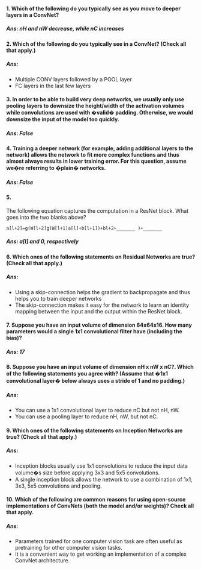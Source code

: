 #### 1. Which of the following do you typically see as you move to deeper layers in a ConvNet? 
##### Ans: nH and nW decrease, while nC increases
#### 2. Which of the following do you typically see in a ConvNet? (Check all that apply.)
##### Ans: 
- Multiple CONV layers followed by a POOL layer
- FC layers in the last few layers 
#### 3. In order to be able to build very deep networks, we usually only use pooling layers to downsize the height/width of the activation volumes while convolutions are used with �valid� padding. Otherwise, we would downsize the input of the model too quickly.
##### Ans: False
#### 4. Training a deeper network (for example, adding additional layers to the network) allows the network to fit more complex functions and thus almost always results in lower training error. For this question, assume we�re referring to �plain� networks. 
##### Ans: False
#### 5. 
The following equation captures the computation in a ResNet block. What goes into the two blanks above?
```
a[l+2]=g(W[l+2]g(W[l+1]a[l]+b[l+1])+bl+2+_______ )+_______
```
##### Ans: a[l] and 0, respectively
#### 6. Which ones of the following statements on Residual Networks are true? (Check all that apply.)
##### Ans:
- Using a skip-connection helps the gradient to backpropagate and thus helps you to train deeper networks
- The skip-connection makes it easy for the network to learn an identity mapping between the input and the output within the ResNet block.  
#### 7. Suppose you have an input volume of dimension 64x64x16. How many parameters would a single 1x1 convolutional filter have (including the bias)?
##### Ans: 17
#### 8. Suppose you have an input volume of dimension nH x nW  x nC?. Which of the following statements you agree with? (Assume that �1x1 convolutional layer� below always uses a stride of 1 and no padding.) 
##### Ans: 
- You can use a 1x1 convolutional layer to reduce nC but not nH, nW.
- You can use a pooling layer to reduce nH, nW, but not nC. 
#### 9. Which ones of the following statements on Inception Networks are true? (Check all that apply.)
##### Ans: 
- Inception blocks usually use 1x1 convolutions to reduce the input data volume�s size before applying 3x3 and 5x5 convolutions.
- A single inception block allows the network to use a combination of 1x1, 3x3, 5x5 convolutions and pooling. 
#### 10. Which of the following are common reasons for using open-source implementations of ConvNets (both the model and/or weights)? Check all that apply. 
##### Ans: 
- Parameters trained for one computer vision task are often useful as pretraining for other computer vision tasks.
- It is a convenient way to get working an implementation of a complex ConvNet architecture. 
